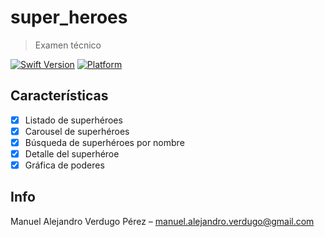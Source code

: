 # super_heroes
> Examen técnico

[![Swift Version][swift-image]][swift-url]
[![Platform](https://img.shields.io/cocoapods/p/LFAlertController.svg?style=flat)](http://cocoapods.org/pods/LFAlertController)
## Características

- [x] Listado de superhéroes 
- [x] Carousel de superhéroes 
- [x] Búsqueda de superhéroes por nombre
- [x] Detalle del superhéroe
- [x] Gráfica de poderes

## Info
Manuel Alejandro Verdugo Pérez –  manuel.alejandro.verdugo@gmail.com

[swift-image]:https://img.shields.io/badge/swift-5.0-orange.svg
[swift-url]: https://swift.org/
